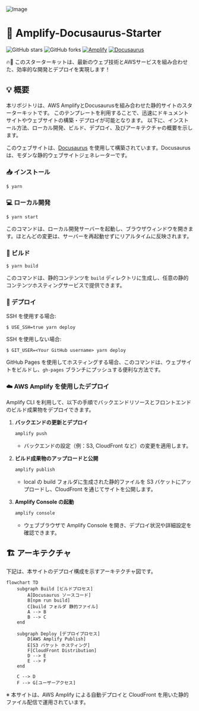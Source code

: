 ![Image](https://github.com/user-attachments/assets/dab40454-1ab9-4a47-b63f-3c353dcd44f7)

# 🚀 Amplify-Docusaurus-Starter
![GitHub stars](https://img.shields.io/github/stars/Sunwood-ai-labs/Amplify-Docusaurus-Starter?style=social) ![GitHub forks](https://img.shields.io/github/forks/Sunwood-ai-labs/Amplify-Docusaurus-Starter?style=social)
[![Amplify](https://img.shields.io/badge/AWS%20Amplify-FF9900?style=for-the-badge&logo=aws-amplify&logoColor=white)](https://aws.amazon.com/amplify/) [![Docusaurus](https://img.shields.io/badge/Docusaurus-1A1A1A?style=for-the-badge&logo=docusaurus&logoColor=white)](https://docusaurus.io/) 


🔥🚀 このスターターキットは、最新のウェブ技術とAWSサービスを組み合わせた、効率的な開発とデプロイを実現します！

## 💡 概要
本リポジトリは、AWS AmplifyとDocusaurusを組み合わせた静的サイトのスターターキットです。
このテンプレートを利用することで、迅速にドキュメントサイトやウェブサイトの構築・デプロイが可能となります。
以下に、インストール方法、ローカル開発、ビルド、デプロイ、及びアーキテクチャの概要を示します。

このウェブサイトは、[Docusaurus](https://docusaurus.io/) を使用して構築されています。Docusaurus は、モダンな静的ウェブサイトジェネレーターです。

### 📥 インストール

```
$ yarn
```

### 💻 ローカル開発

```
$ yarn start
```

このコマンドは、ローカル開発サーバーを起動し、ブラウザウィンドウを開きます。ほとんどの変更は、サーバーを再起動せずにリアルタイムに反映されます。

### 🔨 ビルド

```
$ yarn build
```

このコマンドは、静的コンテンツを `build` ディレクトリに生成し、任意の静的コンテンツホスティングサービスで提供できます。

### 🚀 デプロイ

SSH を使用する場合:

```
$ USE_SSH=true yarn deploy
```

SSH を使用しない場合:

```
$ GIT_USER=<Your GitHub username> yarn deploy
```

GitHub Pages を使用してホスティングする場合、このコマンドは、ウェブサイトをビルドし、`gh-pages` ブランチにプッシュする便利な方法です。

### ☁️ AWS Amplify を使用したデプロイ

Amplify CLI を利用して、以下の手順でバックエンドリソースとフロントエンドのビルド成果物をデプロイできます。

1. **バックエンドの更新とデプロイ**
   ```bash
   amplify push
   ```
   - バックエンドの設定（例：S3, CloudFront など）の変更を適用します。

2. **ビルド成果物のアップロードと公開**
   ```bash
   amplify publish
   ```
   - local の build フォルダに生成された静的ファイルを S3 バケットにアップロードし、CloudFront を通じてサイトを公開します。

3. **Amplify Console の起動**
   ```bash
   amplify console
   ```
   - ウェブブラウザで Amplify Console を開き、デプロイ状況や詳細設定を確認できます。

## 🏗️ アーキテクチャ

下記は、本サイトのデプロイ構成を示すアーキテクチャ図です。

```mermaid
flowchart TD
    subgraph Build [ビルドプロセス]
        A[Docusaurus ソースコード]
        B[npm run build]
        C[build フォルダ 静的ファイル]
        A --> B
        B --> C
    end

    subgraph Deploy [デプロイプロセス]
        D[AWS Amplify Publish]
        E[S3 バケット ホスティング]
        F[CloudFront Distribution]
        D --> E
        E --> F
    end

    C --> D
    F --> G[ユーザーアクセス]
```

※ 本サイトは、AWS Amplify による自動デプロイと CloudFront を用いた静的ファイル配信で運用されています。
